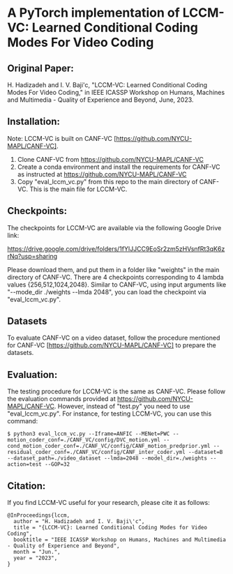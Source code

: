 # A PyTorch implementation of LCCM-VC: Learned Conditional Coding Modes For Video Coding
## Original Paper:
H. Hadizadeh and I. V. Baji\'c, "LCCM-VC: Learned Conditional Coding Modes For Video Coding," in IEEE ICASSP Workshop on Humans, Machines and Multimedia - Quality of Experience and Beyond, June, 2023.

## Installation:
Note: LCCM-VC is built on CANF-VC [https://github.com/NYCU-MAPL/CANF-VC].
1. Clone CANF-VC from https://github.com/NYCU-MAPL/CANF-VC
2. Create a conda environment and install the requirements for CANF-VC as instructed at https://github.com/NYCU-MAPL/CANF-VC
3. Copy "eval_lccm_vc.py" from this repo to the main directory of CANF-VC. This is the main file for LCCM-VC.

## Checkpoints:
The checkpoints for LCCM-VC are available via the following Google Drive link:

https://drive.google.com/drive/folders/1fYlJJCC9EoSr2zm5zHVsnfRt3qK6zrNq?usp=sharing

Please download them, and put them in a folder like "weights" in the main directory of CANF-VC. There are 4 checkpoints corresponding to 4 lambda values {256,512,1024,2048}. Similar to CANF-VC, using input arguments like "--mode_dir ./weights --lmda 2048", you can load the checkpoint via "eval_lccm_vc.py". 

## Datasets
To evaluate CANF-VC on a video dataset, follow the procedure mentioned for CANF-VC [https://github.com/NYCU-MAPL/CANF-VC] to prepare the datasets. 

## Evaluation:
The testing procedure for LCCM-VC is the same as CANF-VC. Please follow the evaluation commands provided at https://github.com/NYCU-MAPL/CANF-VC. However, instead of "test.py" you need to use "eval_lccm_vc.py". For instance, for testing LCCM-VC, you can use this command:
```
$ python3 eval_lccm_vc.py --Iframe=ANFIC --MENet=PWC --motion_coder_conf=./CANF_VC/config/DVC_motion.yml --cond_motion_coder_conf=./CANF_VC/config/CANF_motion_predprior.yml --residual_coder_conf=./CANF_VC/config/CANF_inter_coder.yml --dataset=B --dataset_path=./video_dataset --lmda=2048 --model_dir=./weights --action=test --GOP=32
```


## Citation:
If you find LCCM-VC useful for your research, please cite it as follows:

```
@InProceedings{lccm,
  author = "H. Hadizadeh and I. V. Baji\'c",
  title = "{LCCM-VC}: Learned Conditional Coding Modes for Video Coding",
  booktitle = "IEEE ICASSP Workshop on Humans, Machines and Multimedia - Quality of Experience and Beyond",
  month = "Jun.",
  year = "2023",
}
```

